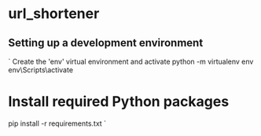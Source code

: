 # url_shortener

## Setting up a development environment
`
Create the 'env' virtual environment and activate
python -m virtualenv env
env\Scripts\activate

# Install required Python packages
pip install -r requirements.txt
`
